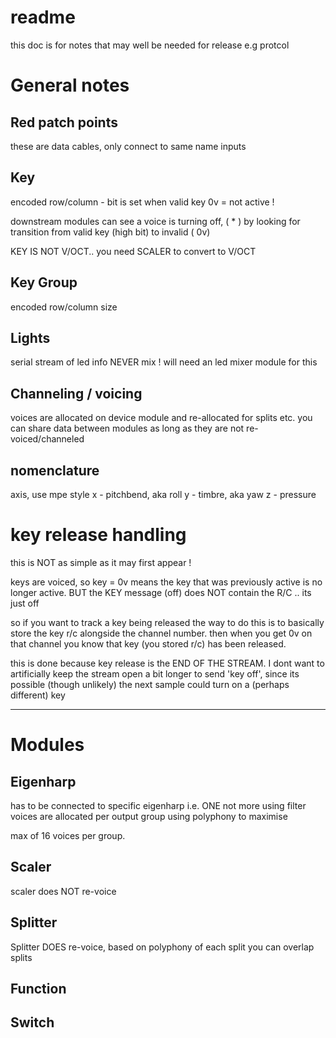# readme

this doc is for notes that may well be needed for release
e.g protcol 

# General notes

## Red patch points
these are data cables, only connect to same name inputs

## Key 
encoded row/column - bit is set when valid key
0v = not active !

downstream modules can see a voice is turning off,   ( * ) 
by looking for transition from valid key (high bit) to invalid ( 0v) 


KEY IS NOT V/OCT.. you need SCALER to convert to V/OCT

## Key Group
encoded row/column size

## Lights
serial stream of led info
NEVER mix ! will need an led mixer module for this

## Channeling / voicing
voices are allocated on device module and re-allocated for splits etc.
you can share data between modules as long as they are not re-voiced/channeled

## nomenclature 

axis, use mpe style
x - pitchbend, aka roll
y - timbre, aka yaw
z - pressure

# key release handling
this is NOT as simple as it may first appear ! 

keys are voiced, so key = 0v means the key that was previously active is no longer active.
BUT the KEY message (off) does NOT contain the R/C .. its just off

so if you want to track a key being released the way to do this is to basically store the key r/c alongside the channel number.
then when you get 0v on that channel you know that key (you stored r/c) has been released.

this is done because key release is the END OF THE STREAM.
I dont want to artificially keep the stream open a bit longer to send 'key off', 
since its possible (though unlikely) the next sample could turn on a (perhaps different) key


----------------------------


# Modules 

## Eigenharp 
has to be connected to specific eigenharp i.e. ONE not more using filter
voices are allocated per output group using polyphony to maximise

max of 16 voices per group.

## Scaler
scaler does NOT re-voice

## Splitter 
Splitter DOES re-voice, based on polyphony of each split
you can overlap splits


## Function


## Switch




